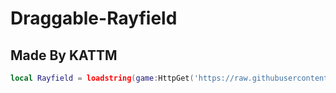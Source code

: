# Draggable-Rayfield
## Made By KATTM
```lua
local Rayfield = loadstring(game:HttpGet('https://raw.githubusercontent.com/shlexware/Rayfield/main/source'))()
```
